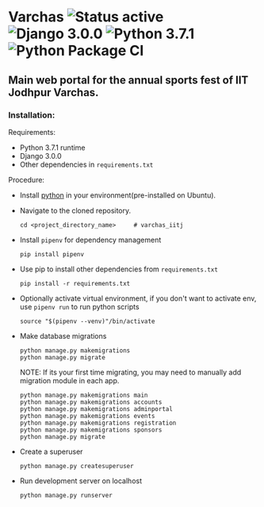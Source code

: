 # Varchas ![Status active](https://img.shields.io/badge/Status-active%20development-2eb3c1.svg) ![Django 3.0.0](https://img.shields.io/badge/Django-3.0.0-green.svg) ![Python 3.7.1](https://img.shields.io/badge/Python-3.7.1-blue.svg) ![Python Package CI](https://github.com/devlup-labs/varchas/workflows/Python%20package/badge.svg)

## Main web portal for the annual sports fest of IIT Jodhpur Varchas.
### Installation:
Requirements:
- Python 3.7.1 runtime
- Django 3.0.0
- Other dependencies in `requirements.txt`

Procedure:
- Install [python](https://www.python.org/downloads/) in your environment(pre-installed on Ubuntu).
- Navigate to the cloned repository.
    ```
    cd <project_directory_name>     # varchas_iitj
    ```
- Install `pipenv` for dependency management
    ```
    pip install pipenv
    ```
- Use pip to install other dependencies from `requirements.txt`
    ```
    pip install -r requirements.txt
    ```

- Optionally activate virtual environment, if you don't want to activate env, use `pipenv run` to run python scripts
    ```
    source "$(pipenv --venv)"/bin/activate
    ```

- Make database migrations
    ``` 
    python manage.py makemigrations
    python manage.py migrate
    ```
    NOTE: If its your first time migrating, you may need to manually add migration module in each app.
    ```
    python manage.py makemigrations main
    python manage.py makemigrations accounts
    python manage.py makemigrations adminportal
    python manage.py makemigrations events
    python manage.py makemigrations registration
    python manage.py makemigrations sponsors
    python manage.py migrate
    ```
- Create a superuser
    ```
    python manage.py createsuperuser 
    ```
- Run development server on localhost
    ```
    python manage.py runserver 
    ```

